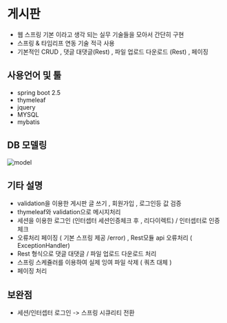# 게시판

- 웹 스프링 기본 이라고 생각 되는 실무 기술들을 모아서 간단히 구현
- 스프링 & 타임리프 연동 기술 적극 사용
- 기본적인 CRUD , 댓글 대댓글(Rest) , 파일 업로드 다운로드 (Rest) , 페이징
## 사용언어 및 툴

- spring boot 2.5 
- thymeleaf
- jquery
- MYSQL
- mybatis


## DB 모델링

![model](https://user-images.githubusercontent.com/96690643/150556293-212d794e-a80a-4857-9e19-f4dcf53313d0.PNG)



## 기타 설명<br>


- validation을 이용한 게시판 글 쓰기 , 회원가입 , 로그인등 값 검증 <br>
- thymeleaf와 validation으로 메시지처리
- 세션을 이용한 로그인 (인터셉터 세션인증체크 후 , 리다이렉트) / 인터셉터로 인증체크  
- 오류처리 페이징 ( 기본 스프링 제공 /error)   , Rest모듈 api 오류처리 ( ExceptionHandler)
- Rest 형식으로 댓글 대댓글 / 파일 업로드 다운로드 처리 
- 스프링 스케쥴러를 이용하여 실제 잉여 파일 삭제 ( 쿼츠 대체 )
-  페이징 처리 


## 보완점

- 세션/인터셉터 로그인 -> 스프링 시큐리티 전환 
